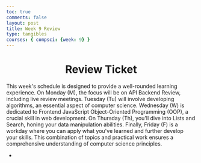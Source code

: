 ```yaml
---
toc: true
comments: false
layout: post
title: Week 9 Review
type: tangibles
courses: { compsci: {week: 9} }
---
```


<h1 style="text-align: center;"><strong>Review Ticket</strong></h1>

This week's schedule is designed to provide a well-rounded learning experience. On Monday (M), the focus will be on API Backend Review, including live review meetings. Tuesday (Tu) will involve developing algorithms, an essential aspect of computer science. Wednesday (W) is dedicated to Frontend JavaScript Object-Oriented Programming (OOP), a crucial skill in web development. On Thursday (Th), you'll dive into Lists and Search, honing your data manipulation abilities. Finally, Friday (F) is a workday where you can apply what you've learned and further develop your skills. This combination of topics and practical work ensures a comprehensive understanding of computer science principles.


- 